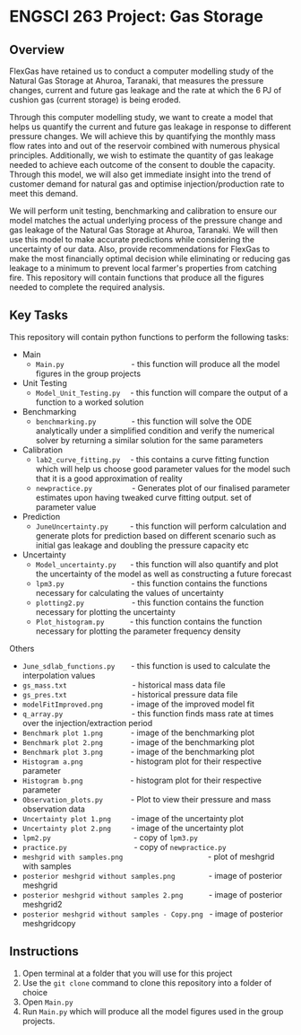 # ENGSCI 263 Project: Gas Storage


## Overview


FlexGas have retained us to conduct a computer modelling study of the Natural Gas Storage at Ahuroa, Taranaki, that measures the pressure changes, 
current and future gas leakage and the rate at which the 6 PJ of cushion gas (current storage) is being eroded. 

Through this computer modelling study, we want to create a model that helps us quantify the current and future gas leakage in response to different 
pressure changes. We will achieve this by quantifying the monthly mass flow rates into and out of the reservoir combined with numerous physical 
principles. Additionally, we wish to estimate the quantity of gas leakage needed to achieve each outcome of the consent to double the capacity. 
Through this model, we will also get immediate insight into the trend of customer demand for natural gas and optimise injection/production rate to meet 
this demand.

We will perform unit testing, benchmarking and calibration to ensure our model matches the actual underlying process of the pressure change and gas 
leakage of the Natural Gas Storage at Ahuroa, Taranaki. We will then use this model to make accurate predictions while considering the uncertainty of 
our data. Also, provide recommendations for FlexGas to make the most financially optimal decision while eliminating or reducing gas leakage to a minimum 
to prevent local farmer's properties from catching fire. This repository will contain functions that produce all the figures needed to complete the required analysis.

## Key Tasks

This repository will contain python functions to perform the following tasks:

* Main
  * `Main.py` &emsp;&emsp;&emsp;&emsp;&emsp;&emsp;&emsp;&ensp;&nbsp;&ensp;- this function will produce all the model figures in the group projects
* Unit Testing
  * `Model_Unit_Testing.py`&nbsp;&ensp;&ensp;- this function will compare the output of a function to a worked solution
* Benchmarking
  * `benchmarking.py`&emsp;&emsp;&emsp;&ensp;&ensp;&ensp;- this function will solve the ODE analytically under a simplified condition and verify the
  numerical solver by returning a similar solution for the same parameters
* Calibration
  * `lab2_curve_fitting.py`&emsp;&nbsp;- this contains a curve fitting function which will help us choose good parameter values for the model such that it is a good approximation of
  reality
  * `newpractice.py`&emsp;&emsp;&emsp;&emsp;&ensp;&nbsp; - Generates plot of our finalised parameter estimates upon having tweaked curve fitting output.
  set of parameter value
* Prediction 
  * `JuneUncertainty.py`&emsp;&emsp;&nbsp;&ensp;- this function will perform calculation and generate plots for prediction based on different scenario 
  such as initial gas leakage and doubling the pressure capacity etc
* Uncertainty
  * `Model_uncertainty.py`&emsp;&ensp; - this function will also quantify and plot the uncertainty of the model as well as constructing a future forecast
  * `lpm3.py`&emsp;&emsp;&emsp;&emsp;&emsp;&emsp;&emsp;&emsp;&nbsp; - this function contains the functions necessary for calculating the values of uncertainty
  * `plotting2.py`&emsp;&emsp;&emsp;&emsp;&emsp;&ensp;&nbsp; - this function contains the function necessary for plotting the uncertainty
  * `Plot_histogram.py`&emsp;&emsp;&emsp; - this function contains the function necessary for plotting the parameter frequency density 


Others

* `June_sdlab_functions.py`&emsp;&ensp;&nbsp; - this function is used to calculate the interpolation values
* `gs_mass.txt`&emsp;&emsp;&emsp;&emsp;&emsp;&emsp;&emsp;&nbsp;&ensp;&nbsp; - historical mass data file
* `gs_pres.txt`&emsp;&emsp;&emsp;&emsp;&emsp;&emsp;&emsp;&ensp;&ensp; - historical pressure data file
* `modelFitImproved.png`&emsp;&emsp;&emsp;&nbsp; - image of the improved model fit
* `q_array.py`&emsp;&emsp;&emsp;&emsp;&emsp;&emsp;&emsp;&emsp;&ensp; - this function finds mass rate at times over the injection/extraction period
* `Benchmark plot 1.png`&emsp;&emsp;&emsp;&nbsp; - image of the benchmarking plot 
* `Benchmark plot 2.png`&emsp;&emsp;&emsp;&nbsp; - image of the benchmarking plot 
* `Benchmark plot 3.png`&emsp;&emsp;&emsp;&nbsp; - image of the benchmarking plot 
* `Histogram a.png`&emsp;&emsp;&emsp;&nbsp;&emsp;&emsp;&ensp; - histogram plot for their respective parameter
* `Histogram b.png`&emsp;&emsp;&emsp;&nbsp;&emsp;&emsp;&ensp; - histogram plot for their respective parameter
* `Observation_plots.py`&emsp;&emsp;&emsp;&nbsp; - Plot to view their pressure and mass observation data
* `Uncertainty plot 1.png`&emsp;&nbsp;&ensp;&ensp; - image of the uncertainty plot
* `Uncertainty plot 2.png`&emsp;&nbsp;&ensp;&ensp; - image of the uncertainty plot
* `lpm2.py`&emsp;&emsp;&emsp;&emsp;&emsp;&emsp;&emsp;&emsp;&emsp;&emsp;&nbsp; - copy of `lpm3.py` 
* `practice.py`&emsp;&emsp;&emsp;&emsp;&emsp;&emsp;&emsp;&emsp;&nbsp; - copy of `newpractice.py`
* `meshgrid with samples.png`&ensp;&nbsp;&emsp;&emsp;&emsp;&emsp;&emsp;&emsp;&emsp;&emsp;&emsp;&ensp;&nbsp; - plot of meshgrid with samples
* `posterior meshgrid without samples.png`&emsp;&emsp;&emsp;&emsp; - image of posterior meshgrid
* `posterior meshgrid without samples 2.png`&emsp;&emsp;&emsp; - image of posterior meshgrid2
* `posterior meshgrid without samples - Copy.png`&ensp; - image of posterior meshgridcopy


## Instructions  


1. Open terminal at a folder that you will use for this project
2. Use the `git clone` command to clone this repository into a folder of choice
3. Open `Main.py` 
4. Run `Main.py` which will produce all the model figures used in the group projects.
